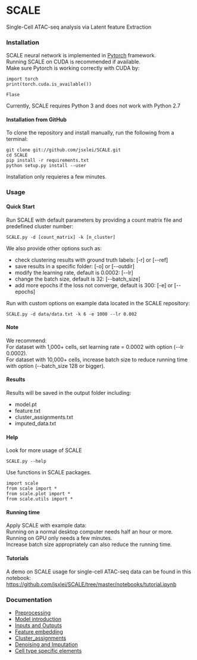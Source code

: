# SCALE
Single-Cell ATAC-seq analysis via Latent feature Extraction

### Installation  

SCALE neural network is implemented in [Pytorch](https://pytorch.org/) framework.  
Running SCALE on CUDA is recommended if available.   
Make sure Pytorch is working correctly with CUDA by:  

	import torch
	print(torch.cuda.is_available())
	
	Flase
	
Currently, SCALE requires Python 3 and does not work with Python 2.7

#### Installation from GitHub

To clone the repository and install manually, run the following from a terminal:

    git clone git://github.com/jsxlei/SCALE.git
    cd SCALE
    pip install -r requirements.txt
    python setup.py install --user
    
Installation only requieres a few minutes.

### Usage

#### Quick Start

Run SCALE with default parameters by providing a count matrix file and predefined cluster number:  

	SCALE.py -d [count_matrix] -k [n_cluster]

We also provide other options such as:  
* check clustering results with ground truth labels: [-r] or [--ref]
* save results in a specific folder: [-o] or [--outdir] 
* modify the learning rate, default is 0.0002: [--lr]  
* change the batch size, default is 32: [--batch_size]
* add more epochs if the loss not converge, default is 300: [-e] or [--epochs]  

Run with custom options on example data located in the SCALE repository:  

	SCALE.py -d data/data.txt -k 6 -e 1000 --lr 0.002
	
#### Note 
We recommend:   
For dataset with 1,000+ cells, set learning rate = 0.0002 with option (--lr 0.0002).  
For dataset with 10,000+ cells, increase batch size to reduce running time with option (--batch_size 128 or bigger).    
	
#### Results
Results will be saved in the output folder including:
* model.pt
* feature.txt
* cluster_assignments.txt
* imputed_data.txt

#### Help
Look for more usage of SCALE

	SCALE.py --help 

Use functions in SCALE packages.

	import scale
	from scale import *
	from scale.plot import *
	from scale.utils import *
	
#### Running time
Apply SCALE with example data:    
Running on a normal desktop computer needs half an hour or more.  
Running on GPU only needs a few minutes.  
Increase batch size appropriately can also reduce the running time.   

#### Tutorials
A demo on SCALE usage for single-cell ATAC-seq data can be found in this notebook: 
https://github.com/jsxlei/SCALE/tree/master/notebooks/tutorial.ipynb


### Documentation

* [Preprocessing](docs/preprocessing.md)
* [Model introduction](docs/model_introduction.md)
* [Inputs and Outputs](docs/inputs_and_outputs.md)
* [Feature embedding](docs/feature_embedding.md)
* [Cluster_assignments](docs/cluster_assignments.md)
* [Denoising and Imputation](docs/denoising_and_imputation.md)
* [Cell type specific elements](docs/cell_type_specific_elements.md)
